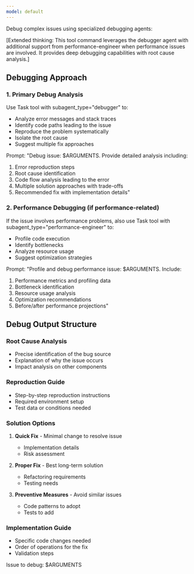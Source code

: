 ```yaml
---
model: default
---
```


Debug complex issues using specialized debugging agents:

[Extended thinking: This tool command leverages the debugger agent with additional support from performance-engineer when performance issues are involved. It provides deep debugging capabilities with root cause analysis.]

## Debugging Approach

### 1. Primary Debug Analysis
Use Task tool with subagent_type="debugger" to:
- Analyze error messages and stack traces
- Identify code paths leading to the issue
- Reproduce the problem systematically
- Isolate the root cause
- Suggest multiple fix approaches

Prompt: "Debug issue: $ARGUMENTS. Provide detailed analysis including:
1. Error reproduction steps
2. Root cause identification
3. Code flow analysis leading to the error
4. Multiple solution approaches with trade-offs
5. Recommended fix with implementation details"

### 2. Performance Debugging (if performance-related)
If the issue involves performance problems, also use Task tool with subagent_type="performance-engineer" to:
- Profile code execution
- Identify bottlenecks
- Analyze resource usage
- Suggest optimization strategies

Prompt: "Profile and debug performance issue: $ARGUMENTS. Include:
1. Performance metrics and profiling data
2. Bottleneck identification
3. Resource usage analysis
4. Optimization recommendations
5. Before/after performance projections"

## Debug Output Structure

### Root Cause Analysis
- Precise identification of the bug source
- Explanation of why the issue occurs
- Impact analysis on other components

### Reproduction Guide
- Step-by-step reproduction instructions
- Required environment setup
- Test data or conditions needed

### Solution Options
1. **Quick Fix** - Minimal change to resolve issue
   - Implementation details
   - Risk assessment

2. **Proper Fix** - Best long-term solution
   - Refactoring requirements
   - Testing needs

3. **Preventive Measures** - Avoid similar issues
   - Code patterns to adopt
   - Tests to add

### Implementation Guide
- Specific code changes needed
- Order of operations for the fix
- Validation steps

Issue to debug: $ARGUMENTS

